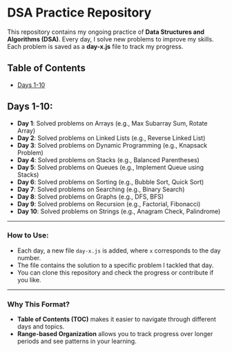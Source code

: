 # DSA Practice Repository

This repository contains my ongoing practice of **Data Structures and Algorithms (DSA)**. Every day, I solve new problems to improve my skills. Each problem is saved as a **day-x.js** file to track my progress.

## Table of Contents

- [Days 1-10](#days-1-10)

## Days 1-10:
- **Day 1**: Solved problems on Arrays (e.g., Max Subarray Sum, Rotate Array)
- **Day 2**: Solved problems on Linked Lists (e.g., Reverse Linked List)
- **Day 3**: Solved problems on Dynamic Programming (e.g., Knapsack Problem)
- **Day 4**: Solved problems on Stacks (e.g., Balanced Parentheses)
- **Day 5**: Solved problems on Queues (e.g., Implement Queue using Stacks)
- **Day 6**: Solved problems on Sorting (e.g., Bubble Sort, Quick Sort)
- **Day 7**: Solved problems on Searching (e.g., Binary Search)
- **Day 8**: Solved problems on Graphs (e.g., DFS, BFS)
- **Day 9**: Solved problems on Recursion (e.g., Factorial, Fibonacci)
- **Day 10**: Solved problems on Strings (e.g., Anagram Check, Palindrome)

---

### How to Use:
- Each day, a new file `day-x.js` is added, where `x` corresponds to the day number.
- The file contains the solution to a specific problem I tackled that day.
- You can clone this repository and check the progress or contribute if you like.

---

### Why This Format?
- **Table of Contents (TOC)** makes it easier to navigate through different days and topics.
- **Range-based Organization** allows you to track progress over longer periods and see patterns in your learning.
